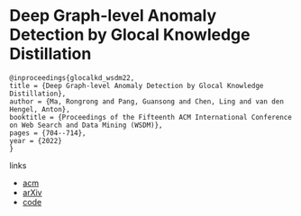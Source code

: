 # Deep Graph-level Anomaly Detection by Glocal Knowledge Distillation

```
@inproceedings{glocalkd_wsdm22,
title = {Deep Graph-level Anomaly Detection by Glocal Knowledge Distillation},
author = {Ma, Rongrong and Pang, Guansong and Chen, Ling and van den Hengel, Anton},
booktitle = {Proceedings of the Fifteenth ACM International Conference on Web Search and Data Mining (WSDM)},
pages = {704--714},
year = {2022}
}
```

links
- [acm](https://dl.acm.org/doi/10.1145/3488560.3498473)
- [arXiv](https://arxiv.org/abs/2112.10063)
- [code](https://github.com/RongrongMa/GLocalKD)
